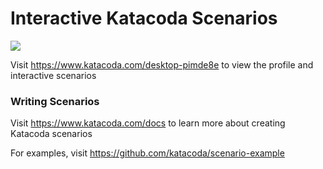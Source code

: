 # Interactive Katacoda Scenarios

[![](http://shields.katacoda.com/katacoda/desktop-pimde8e/count.svg)](https://www.katacoda.com/desktop-pimde8e "Get your profile on Katacoda.com")

Visit https://www.katacoda.com/desktop-pimde8e to view the profile and interactive scenarios

### Writing Scenarios
Visit https://www.katacoda.com/docs to learn more about creating Katacoda scenarios

For examples, visit https://github.com/katacoda/scenario-example
